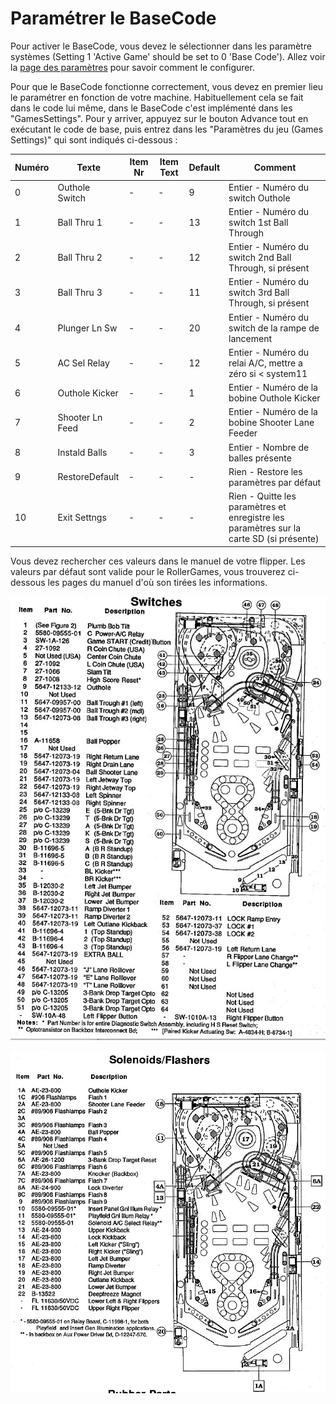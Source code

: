 # Paramétrer le BaseCode

Pour activer le BaseCode, vous devez le sélectionner dans les paramètre systèmes (Setting 1 'Active Game' should be set to 0 'Base Code'). Allez voir la [page des paramètres](https://github.com/AmokSolderer/APC/blob/master/DOC/Settings.md) pour savoir comment le configurer.

Pour que le BaseCode fonctionne correctement, vous devez en premier lieu le paramétrer en fonction de votre machine. 
Habituellement cela se fait dans le code lui même, dans le BaseCode c'est implémenté dans les "GamesSettings".
Pour y arriver, appuyez sur le bouton Advance tout en exécutant le code de base, puis entrez dans les "Paramètres du jeu (Games Settings)" qui sont indiqués ci-dessous :

| Numéro | Texte  | Item Nr | Item Text | Default | Comment |
|--|--|--|--|--|--|
| 0 | Outhole Switch | - | - | 9 | Entier - Numéro du switch Outhole |
| 1 | Ball Thru 1 | - | - | 13 | Entier - Numéro du switch 1st Ball Through  |
| 2 | Ball Thru 2 | - | - | 12 | Entier - Numéro du switch  2nd Ball Through, si présent |
| 3 | Ball Thru 3 | - | - | 11 | Entier - Numéro du switch  3rd Ball Through, si présent |
| 4 | Plunger Ln Sw | - | - | 20 | Entier - Numéro du switch de la rampe de lancement |
| 5 | AC Sel Relay | - | - | 12 | Entier - Numéro du relai A/C, mettre a zéro si < system11 |
| 6 | Outhole Kicker | - | - | 1 | Entier - Numéro de la bobine Outhole Kicker |
| 7 | Shooter Ln Feed | - | - | 2 | Entier - Numéro de la bobine Shooter Lane Feeder |
| 8 | Instald Balls | - | - | 3 | Entier - Nombre de balles présente |
| 9 | RestoreDefault | - | - | - | Rien - Restore les paramètres par défaut |
| 10 | Exit Settngs | - | - | - | Rien - Quitte les paramètres et enregistre les paramètres sur la carte SD (si présente) |

Vous devez rechercher ces valeurs dans le manuel de votre flipper. 
Les valeurs par défaut sont valide pour le RollerGames, vous trouverez ci-dessous les pages du manuel d'où son tirées les informations.

![RollergamesSwitches](https://github.com/AmokSolderer/APC/blob/master/DOC/PICS/RG_Sw.JPG)

![RollergamesSolenoids](https://github.com/AmokSolderer/APC/blob/master/DOC/PICS/RG_Sol.JPG)
